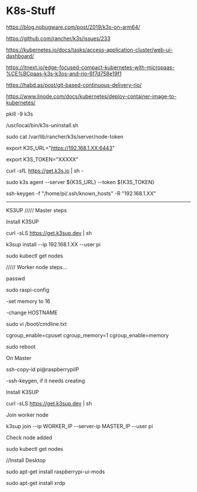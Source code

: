 # K8s-Stuff

https://blog.nobugware.com/post/2019/k3s-on-arm64/

https://github.com/rancher/k3s/issues/233

https://kubernetes.io/docs/tasks/access-application-cluster/web-ui-dashboard/

https://itnext.io/edge-focused-compact-kubernetes-with-micropaas-%CE%BCpaas-k3s-k3os-and-rio-6f7d758e19f1

https://habd.as/post/git-based-continuous-delivery-rio/

https://www.linode.com/docs/kubernetes/deploy-container-image-to-kubernetes/

pkill -9 k3s

/usr/local/bin/k3s-uninstall.sh

sudo cat /var/lib/rancher/k3s/server/node-token

export K3S_URL="https://192.168.1.XX:6443"

export K3S_TOKEN="XXXXX"

curl -sfL https://get.k3s.io | sh -

sudo k3s agent --server ${K3S_URL} --token ${K3S_TOKEN}

ssh-keygen -f "/home/pi/.ssh/known_hosts" -R "192.168.1.XX"

---
KS3UP
/////
Master steps

Install K3SUP

curl -sLS https://get.k3sup.dev | sh

k3sup install --ip 192.168.1.XX --user pi

sudo kubectl get nodes

/////
Worker node steps...

passwd

sudo raspi-config

-set memory to 16

-change HOSTNAME

sudo vi /boot/cmdline.txt

cgroup_enable=cpuset cgroup_memory=1 cgroup_enable=memory

sudo reboot

On Master

ssh-copy-id pi@raspberrypiIP

-ssh-keygen, if it needs creating

Install K3SUP

curl -sLS https://get.k3sup.dev | sh

Join worker node

k3sup join --ip WORKER_IP --server-ip MASTER_IP --user pi

Check node added

sudo kubectl get nodes

//Install Desktop

sudo apt-get install raspberrypi-ui-mods

sudo apt-get install xrdp
